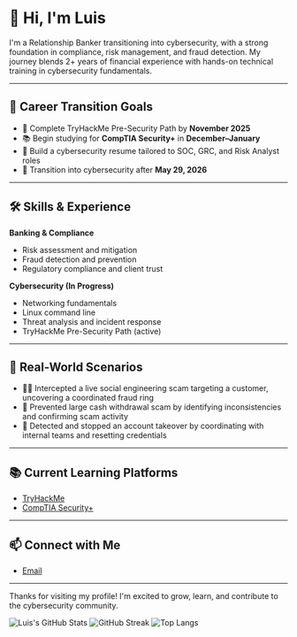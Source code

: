 # 👋 Hi, I'm Luis

I'm a Relationship Banker transitioning into cybersecurity, with a strong foundation in compliance, risk management, and fraud detection. 
My journey blends 2+ years of financial experience with hands-on technical training in cybersecurity fundamentals.

---

## 🔐 Career Transition Goals

- 🎯 Complete TryHackMe Pre-Security Path by **November 2025**
- 📚 Begin studying for **CompTIA Security+** in **December–January**
- 🧠 Build a cybersecurity resume tailored to SOC, GRC, and Risk Analyst roles
- 🚀 Transition into cybersecurity after **May 29, 2026**

---

## 🛠️ Skills & Experience

**Banking & Compliance**
- Risk assessment and mitigation
- Fraud detection and prevention
- Regulatory compliance and client trust

**Cybersecurity (In Progress)**
- Networking fundamentals
- Linux command line
- Threat analysis and incident response
- TryHackMe Pre-Security Path (active)

---

## 🧪 Real-World Scenarios

- 🕵️‍♂️ Intercepted a live social engineering scam targeting a customer, uncovering a coordinated fraud ring
- 💬 Prevented large cash withdrawal scam by identifying inconsistencies and confirming scam activity
- 🔐 Detected and stopped an account takeover by coordinating with internal teams and resetting credentials

---

## 📚 Current Learning Platforms

- [TryHackMe](https://tryhackme.com/)
- [CompTIA Security+](https://www.comptia.org/certifications/security)

---

## 📫 Connect with Me

- [Email](mailto:leyvamadridps@gmail.com)

---

Thanks for visiting my profile! I'm excited to grow, learn, and contribute to the cybersecurity community.


![Luis's GitHub Stats](https://github-readme-stats.vercel.app/api?username=LLMadrid&show_icons=true&theme=radical)
![GitHub Streak](https://github-readme-streak-stats.herokuapp.com/?user=LLMadrid&theme=radical)
![Top Langs](https://github-readme-stats.vercel.app/api/top-langs/?username=LLMadrid&layout=compact&theme=radical)
